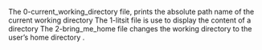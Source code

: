 The 0-current_working_directory file,  prints the absolute path name of the current working directory
The 1-litsit file is use to display the content of a directory
The 2-bring_me_home file changes the working directory to the user’s home directory
.
